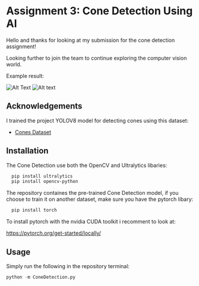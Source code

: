 
# Assignment 3: Cone Detection Using AI

Hello and thanks for looking at my submission for the cone detection assignment!

Looking further to join the team to continue exploring the computer vision world.

Example result:

![Alt Text](https://s5.ezgif.com/tmp/ezgif-5-0383d8a8fd.gif)
<img src="[url](https://s5.ezgif.com/tmp/ezgif-5-0383d8a8fd.gif)" alt="Alt text">

## Acknowledgements

I trained the project YOLOV8 model for detecting cones using this dataset:

 - [Cones Dataset](https://universe.roboflow.com/yuval-k/cones-detection-k0i6h/dataset/2)


## Installation

The Cone Detection use both the OpenCV and Ultralytics libaries: 
```bash
  pip install ultralytics 
  pip install opencv-python
```
The repository containes the pre-trained Cone Detection model,
if you choose to train it on another dataset, make sure you have the pytorch libary:

```bash
  pip install torch
```

To install pytorch with the nvidia CUDA toolkit i recomment to look at:

https://pytorch.org/get-started/locally/
    
## Usage

Simply run the following in the repository terminal: 

```python
python -m ConeDetection.py
```

